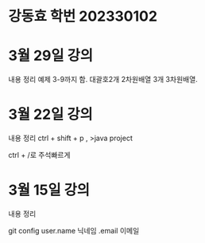 # 강동효 학번 202330102

# 3월 29일 강의
내용 정리
예제 3-9까지 함.
대괄호2개 2차원배열 3개 3차원배열.




# 3월 22일 강의
내용 정리
 ctrl + shift + p , >java project

 ctrl + /로 주석빠르게

 

 

# 3월 15일 강의
내용 정리

git config user.name 닉네임
               .email 이메일
